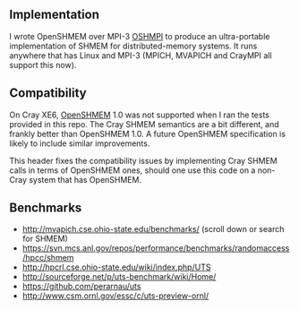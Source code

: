 ## Implementation

I wrote OpenSHMEM over MPI-3 [OSHMPI](https://github.com/jeffhammond/oshmpi) to produce an ultra-portable implementation of SHMEM for distributed-memory systems.  It runs anywhere that has Linux and MPI-3 (MPICH, MVAPICH and CrayMPI all support this now).

## Compatibility

On Cray XE6, [OpenSHMEM](http://openshmem.org/) 1.0 was not supported when I ran the tests provided in this repo.  The Cray SHMEM semantics are a bit different, and frankly better than OpenSHMEM 1.0.  A future OpenSHMEM specification is likely to include similar improvements.

This header fixes the compatibility issues by implementing Cray SHMEM calls in terms of OpenSHMEM ones, should one use this code on a non-Cray system that has OpenSHMEM.

## Benchmarks

* http://mvapich.cse.ohio-state.edu/benchmarks/ (scroll down or search for SHMEM)
* https://svn.mcs.anl.gov/repos/performance/benchmarks/randomaccess/hpcc/shmem
* http://hpcrl.cse.ohio-state.edu/wiki/index.php/UTS
* http://sourceforge.net/p/uts-benchmark/wiki/Home/
* https://github.com/perarnau/uts
* http://www.csm.ornl.gov/essc/c/uts-preview-ornl/
